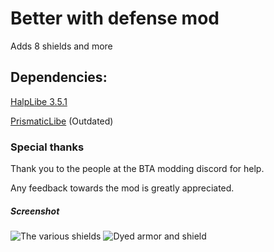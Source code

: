 # Better with defense mod
Adds 8 shields and more

## Dependencies:
[HalpLibe 3.5.1](<https://github.com/Turnip-Labs/bta-halplibe>) 

[PrismaticLibe](<https://github.com/UselessSolutions/BTA_Babric_PrismaticLibe>) (Outdated)
### Special thanks
Thank you to the people at the BTA modding discord for help.

Any feedback towards the mod is greatly appreciated.

##### Screenshot
![The various shields](https://github.com/user-attachments/assets/35df8d65-df5e-49e9-b16b-550c0facdaf9)
![Dyed armor and shield](https://github.com/user-attachments/assets/f9341209-6413-4522-840e-23545accc3e8)


